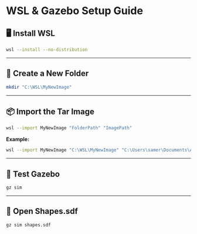 # WSL & Gazebo Setup Guide

## 🖥️ Install WSL
```bash
wsl --install --no-distribution
```

---

## 📂 Create a New Folder
```bash
mkdir "C:\WSL\MyNewImage"
```

---

## 📦 Import the Tar Image
```bash
wsl --import MyNewImage "FolderPath" "ImagePath"
```

**Example:**
```bash
wsl --import MyNewImage "C:\WSL\MyNewImage" "C:\Users\samer\Documents\AUB\AMR\mywsl.tar"
```

---

## 🤖 Test Gazebo
```bash
gz sim
```

---

## 📐 Open Shapes.sdf
```bash
gz sim shapes.sdf
```
